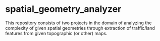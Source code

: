 # spatial_geometry_analyzer
This repository consists of two projects in the domain of analyzing the complexity of given spatial geometries through extraction of traffic/land features from given topographic (or other) maps. 
